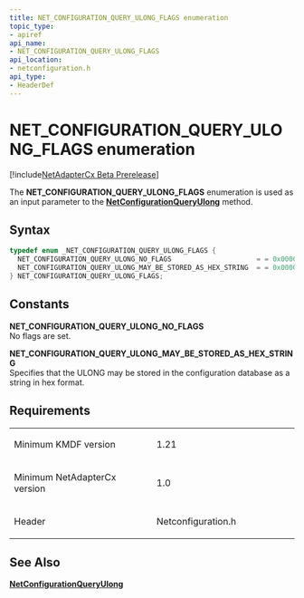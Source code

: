 ```yaml
---
title: NET_CONFIGURATION_QUERY_ULONG_FLAGS enumeration
topic_type:
- apiref
api_name:
- NET_CONFIGURATION_QUERY_ULONG_FLAGS
api_location:
- netconfiguration.h
api_type:
- HeaderDef
---
```


# NET_CONFIGURATION_QUERY_ULONG_FLAGS enumeration

[!include[NetAdapterCx Beta Prerelease](../netcx-beta-prerelease.md)]

The **NET_CONFIGURATION_QUERY_ULONG_FLAGS** enumeration is used as an input parameter to the [**NetConfigurationQueryUlong**](netconfigurationqueryulong.md) method.

Syntax
------

```cpp
typedef enum _NET_CONFIGURATION_QUERY_ULONG_FLAGS { 
  NET_CONFIGURATION_QUERY_ULONG_NO_FLAGS                     = = 0x00000000,
  NET_CONFIGURATION_QUERY_ULONG_MAY_BE_STORED_AS_HEX_STRING  = = 0x00000001
} NET_CONFIGURATION_QUERY_ULONG_FLAGS;
```

Constants
---------

**NET_CONFIGURATION_QUERY_ULONG_NO_FLAGS**  
No flags are set.

**NET_CONFIGURATION_QUERY_ULONG_MAY_BE_STORED_AS_HEX_STRING**  
Specifies that the ULONG may be stored in the configuration database as a string in hex format.

Requirements
------------

<table>
<colgroup>
<col width="50%" />
<col width="50%" />
</colgroup>
<tbody>
<tr class="odd">
<td align="left"><p>Minimum KMDF version</p></td>
<td align="left"><p>1.21</p></td>
</tr>
<tr class="even">
<td align="left"><p>Minimum NetAdapterCx version</p></td>
<td align="left"><p>1.0</p></td>
</tr>
<tr class="odd">
<td align="left"><p>Header</p></td>
<td align="left">Netconfiguration.h</td>
</tr>
</tbody>
</table>

See Also
-----
[**NetConfigurationQueryUlong**](netconfigurationqueryulong.md)


